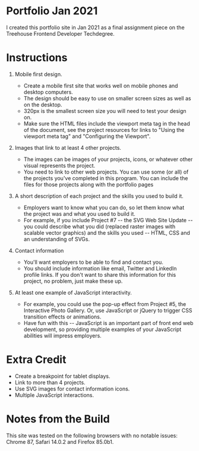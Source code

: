 # Portfolio Jan 2021

I created this portfolio site in Jan 2021 as a final assignment piece on the Treehouse Frontend Developer Techdegree.

# Instructions

1. Mobile first design.

   - Create a mobile first site that works well on mobile phones and desktop computers.
   - The design should be easy to use on smaller screen sizes as well as on the desktop.
   - 320px is the smallest screen size you will need to test your design on.
   - Make sure the HTML files include the viewport meta tag in the head of the document, see the project resources for links to "Using the viewport meta tag" and "Configuring the Viewport".

2. Images that link to at least 4 other projects.

   - The images can be images of your projects, icons, or whatever other visual represents the project.
   - You need to link to other web projects. You can use some (or all) of the projects you've completed in this program. You can include the files for those projects along with the portfolio pages

3. A short description of each project and the skills you used to build it.

   - Employers want to know what you can do, so let them know what the project was and what you used to build it.
   - For example, if you include Project #7 -- the SVG Web Site Update -- you could describe what you did (replaced raster images with scalable vector graphics) and the skills you used -- HTML, CSS and an understanding of SVGs.

4. Contact information

   - You'll want employers to be able to find and contact you.
   - You should include information like email, Twitter and LinkedIn profile links. If you don't want to share this information for this project, no problem, just make these up.

5. At least one example of JavaScript interactivity.
   - For example, you could use the pop-up effect from Project #5, the Interactive Photo Gallery. Or, use JavaScript or jQuery to trigger CSS transition effects or animations.
   - Have fun with this -- JavaScript is an important part of front end web development, so providing multiple examples of your JavaScript abilities will impress employers.

# Extra Credit

- Create a breakpoint for tablet displays.
- Link to more than 4 projects.
- Use SVG images for contact information icons.
- Multiple JavaScript interactions.

# Notes from the Build

This site was tested on the following browsers with no notable issues: Chrome 87, Safari 14.0.2 and Firefox 85.0b1.
